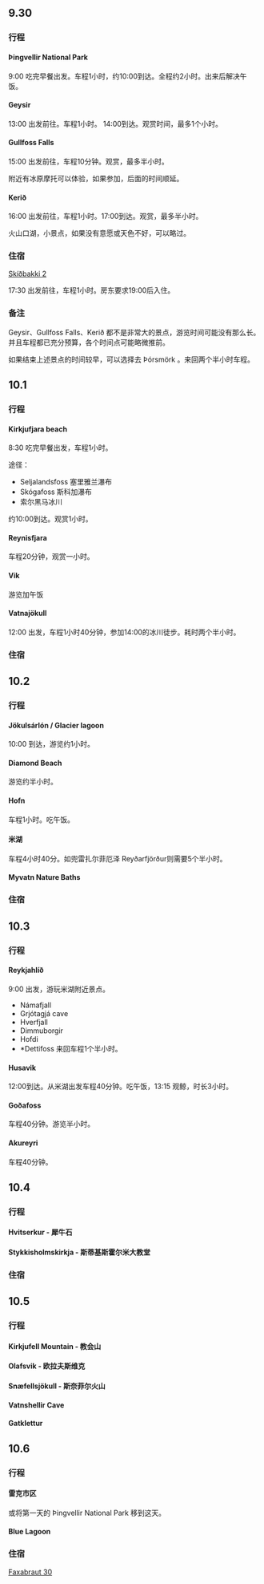 ## 9.30

### 行程

#### Þingvellir National Park
9:00 吃完早餐出发。车程1小时，约10:00到达。全程约2小时。出来后解决午饭。

#### Geysir
13:00 出发前往。车程1小时。 14:00到达。观赏时间，最多1个小时。

#### Gullfoss Falls
15:00 出发前往，车程10分钟。观赏，最多半小时。

附近有冰原摩托可以体验，如果参加，后面的时间顺延。

#### Kerið
16:00 出发前往，车程1小时。17:00到达。观赏，最多半小时。

火山口湖，小景点，如果没有意愿或天色不好，可以略过。

### 住宿
[Skíðbakki 2](https://www.google.com/maps/place/Sk%C3%AD%C3%B0bakki+2/@63.6059798,-20.2525754,14z/data=!4m12!1m6!3m5!1s0x48d7033be4fcb7f1:0xd176da281d15c367!2zU2vDrcOwYmFra2kgMg!8m2!3d63.6060227!4d-20.233757!3m4!1s0x48d7033be4fcb7f1:0xd176da281d15c367!8m2!3d63.6060227!4d-20.233757)

17:30 出发前往，车程1小时。房东要求19:00后入住。

### 备注
Geysir、Gullfoss Falls、Kerið 都不是非常大的景点，游览时间可能没有那么长。并且车程都已充分预算，各个时间点可能略微推前。

如果结束上述景点的时间较早，可以选择去 Þórsmörk 。来回两个半小时车程。

## 10.1

### 行程

#### Kirkjufjara beach
8:30 吃完早餐出发，车程1小时。

途径：
- Seljalandsfoss 塞里雅兰瀑布
- Skógafoss 斯科加瀑布
- 索尔黑马冰川

约10:00到达。观赏1小时。

#### Reynisfjara
车程20分钟，观赏一小时。

#### Vik
游览加午饭

#### Vatnajökull
12:00 出发，车程1小时40分钟，参加14:00的冰川徒步。耗时两个半小时。

### 住宿

## 10.2

### 行程

#### Jökulsárlón / Glacier lagoon 
10:00 到达，游览约1小时。

#### Diamond Beach
游览约半小时。

#### Hofn
车程1小时。吃午饭。

#### 米湖
车程4小时40分。如兜雷扎尔菲厄泽 Reyðarfjörður则需要5个半小时。

#### Myvatn Nature Baths

### 住宿

## 10.3

### 行程

#### Reykjahlíð
9:00 出发，游玩米湖附近景点。
- Námafjall
- Grjótagjá cave
- Hverfjall
- Dimmuborgir
- Hofdi
- *Dettifoss 来回车程1个半小时。

#### Husavik
12:00到达。从米湖出发车程40分钟。吃午饭，13:15 观鲸，时长3小时。

#### Goðafoss
车程40分钟。游览半小时。

#### Akureyri
车程40分钟。

## 10.4

### 行程

#### Hvitserkur - 犀牛石
#### Stykkisholmskirkja - 斯蒂基斯霍尔米大教堂


### 住宿

## 10.5

### 行程

#### Kirkjufell Mountain - 教会山
#### Olafsvik - 欧拉夫斯维克
#### Snæfellsjökull - 斯奈菲尔火山
#### Vatnshellir Cave
#### Gatklettur

## 10.6

### 行程

#### 雷克市区
或将第一天的 Þingvellir National Park 移到这天。

#### Blue Lagoon

### 住宿
[Faxabraut 30](https://www.google.com/maps/place/Faxabraut+30,+Keflav%C3%ADk,+%E5%86%B0%E5%B2%9B/@63.9975879,-22.557428,17z/data=!3m1!4b1!4m5!3m4!1s0x48d60218076115d1:0x60d71c247e267815!8m2!3d63.9975879!4d-22.5552393)